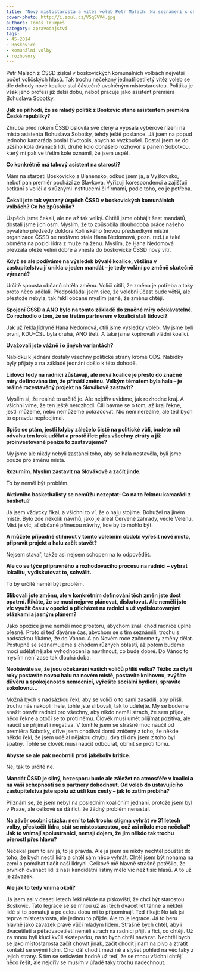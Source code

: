 ```yaml
---
title: "Nový místostarosta a vítěz voleb Petr Malach: Na seznámení s chodem úřadu si dáváme čas do Vánoc, pak začneme navrhovat změny"
cover-photo: http://i.zoul.cz/VSqSVV4.jpg
authors: Tomáš Trumpeš
category: zpravodajství
tags: 
- 45-2014
- Boskovice
- komunální volby
- rozhovory
---
```

Petr Malach z ČSSD získal v boskovických komunálních volbách největší počet voličských hlasů. Tak trochu nečekaný jednatřicetiletý vítěz voleb se dle dohody nové koalice stal částečně uvolněným místostarostou. Politika je však jeho profesí již delší dobu, neboť pracuje jako asistent premiéra Bohuslava Sobotky.

**Jak se přihodí, že se mladý politik z Boskovic stane asistentem premiéra České republiky?**

Zhruba před rokem ČSSD oslovila své členy a vypsala výběrové řízení na místo asistenta Bohuslava Sobotky, tehdy ještě poslance. Já jsem na popud jednoho kamaráda poslal životopis, abych to vyzkoušel. Dostal jsem se do užšího kola dvanácti lidí, druhé kolo obnášelo rozhovor s panem Sobotkou, který mi pak ve třetím kole oznámil, že jsem uspěl.

**Co konkrétně má takový asistent na starosti?**

Mám na starosti Boskovicko a Blanensko, odkud jsem já, a Vyškovsko, neboť pan premiér pochází ze Slavkova. Vyřizuji korespondenci a zajišťuji setkání s voliči a s různými institucemi či firmami, podle toho, co je potřeba.

**Čekali jste tak výrazný úspěch ČSSD v boskovických komunálních volbách? Co ho způsobilo?**

Úspěch jsme čekali, ale ne až tak velký. Chtěli jsme obhájit šest mandátů, dostali jsme jich osm. Myslím, že to způsobila dlouhodobá práce našeho bývalého předsedy doktora Kolínského (novou předsedkyní místní organizace ČSSD se nedávno stala Hana Nedomová, pozn. red.) a také obměna na pozici lídra z muže na ženu. Myslím, že Hana Nedomová převzala otěže velmi dobře a vnesla do boskovické ČSSD nový vítr.

**Když se ale podíváme na výsledek bývalé koalice, většina v zastupitelstvu jí unikla o jeden mandát – je tedy volání po změně skutečně výrazné?**

Určitě spousta občanů chtěla změnu. Voliči cítili, že změna je potřeba a taky proto něco udělali. Předpokládal jsem sice, že volební účast bude větší, ale přestože nebyla, tak řekli občané myslím jasně, že změnu chtějí.

**Spojení ČSSD a ANO bylo na tomto základě do značné míry očekávatelné. Co rozhodlo o tom, že se třetím partnerem v koalici stali lidovci?**

Jak už řekla lídryně Hana Nedomová, ctili jsme výsledky voleb. My jsme byli první, KDU-ČSL byla druhá, ANO třetí. A také jsme kopírovali vládní koalici.

**Uvažovali jste vážně i o jiných variantách?**

Nabídku k jednání dostaly všechny politické strany kromě ODS. Nabídky byly přijaty a na základě jednání došlo k této dohodě.

**Lidovci tedy na radnici zůstávají, ale nová koalice je přesto do značné míry definována tím, že přináší změnu. Velkým tématem byla hala – je reálné rozestavěný projekt na Slovákově zastavit?**

Myslím si, že reálné to určitě je. Ale nejdřív uvidíme, jak rozhodne kraj. A všichni víme, že ten ještě nerozhodl. Čili bavme se o tom, až kraj řekne, jestli můžeme, nebo nemůžeme pokračovat. Nic není nereálné, ale teď bych to opravdu nepředjímal.

**Spíše se ptám, jestli kdyby záleželo čistě na politické vůli, budete mít odvahu ten krok udělat a prostě říct: přes všechny ztráty a již proinvestované peníze to zastavujeme?**

My jsme ale nikdy nebyli zastánci toho, aby se hala nestavěla, byli jsme pouze pro změnu místa. 

**Rozumím. Myslím zastavit na Slovákově a začít jinde.**

To by neměl být problém.

**Aktivního basketbalisty se nemůžu nezeptat: Co na to řeknou kamarádi z basketu?**

Já jsem vždycky říkal, a všichni to ví, že o halu stojíme. Bohužel na jiném místě. Bylo zde několik návrhů, jako je areál Červené zahrady, vedle Velenu. Míst je víc, ať občané přinesou návrhy, kde by to mohlo být.

**A můžete případně stihnout v tomto volebním období vyřešit nové místo, připravit projekt a halu začít stavět?**

Nejsem stavař, takže asi nejsem schopen na to odpovědět. 

**Ale co se týče přípravného a rozhodovacího procesu na radnici – vybrat lokalitu, vydiskutovat to, schválit.**

To by určitě neměl být problém.

**Slibovali jste změnu, ale v konkrétním definování těch změn jste dost opatrní. Říkáte, že se musí nejprve plánovat, diskutovat. Ale neměli jste víc využít času v opozici a přicházet na radnici s už vydiskutovanými otázkami a jasným plánem?** 

Jako opozice jsme neměli moc prostoru, abychom znali chod radnice úplně přesně. Proto si teď dáváme čas, abychom se s tím seznámili, trochu s nadsázkou říkáme, že do Vánoc. A po Novém roce začneme ty změny dělat. Postupně se seznamujeme s chodem různých oblastí, až potom budeme moci udělat nějaké vyhodnocení a navrhnout, co bude dobré. Do Vánoc to myslím není zase tak dlouhá doba.

**Neobáváte se, že jsou očekávání vašich voličů příliš velká? Těžko za čtyři roky postavíte novou halu na novém místě, postavíte knihovnu, zvýšíte důvěru a spokojenost s nemocnicí, vyřešíte sociální bydlení, spravíte sokolovnu…** 

Možná bych s nadsázkou řekl, aby se voliči o to sami zasadili, aby přišli, trochu nás nakopli: hele, tohle jste slibovali, tak to udělejte. My se budeme snažit otevřít radnici pro všechny, aby nikdo neměl strach, že sem přijde, něco řekne a otočí se to proti němu. Člověk musí umět přijímat pozitiva, ale naučit se přijímat i negativa. V tomhle jsem se strašně moc naučil od premiéra Sobotky, dříve jsem chodíval domů zničený z toho, že někde někdo řekl, že jsem udělal nějakou chybu, dva tři dny jsem z toho byl špatný. Tohle se člověk musí naučit odbourat, obrnit se proti tomu.

**Abyste se ale pak neobrnili proti jakékoliv kritice.**

Ne, tak to určitě ne.

**Mandát ČSSD je silný, bezesporu bude ale záležet na atmosféře v koalici a na vaší schopnosti se s partnery dohodnout. Od voleb do ustavujícího zastupitelstva jste spolu už ušli kus cesty – jak to zatím probíhá?**

Přiznám se, že jsem nebyl na posledním koaličním jednání, protože jsem byl v Praze, ale celkově se dá říct, že žádný problém nenastal.

**Na závěr osobní otázka: není to tak trochu stigma vyhrát ve 31 letech volby, přeskočit lídra, stát se místostarostou, což asi nikdo moc nečekal? Jak to vnímají spolustraníci, nemají dojem, že jim někdo tak trochu přerostl přes hlavu?**

Nečekal jsem to ani já, to je pravda. Ale já jsem se nikdy nechtěl pouštět do toho, že bych nectil lídra a chtěl sám něco vyhrát. Chtěl jsem být nohama na zemi a pomáhat tlačit naši lídryni. Celkově mě hlavně strašně potěšilo, že prvních dvanáct lidí z naší kandidátní listiny mělo víc než tisíc hlasů. A to už je závazek.

**Ale jak to tedy vnímá okolí?**

Já jsem asi v deseti letech řekl někde na pískovišti, že chci být starostou Boskovic. Tato legrace se se mnou už asi těch dvacet let táhne a někteří lidé si to pomatují a po celou dobu mi to připomínají. Teď říkají: No tak jsi teprve místostarosta, ale jednou to přijde. Ale to je legrace. Já to beru hlavně jako závazek právě vůči mladým lidem. Strašně bych chtěl, aby i dvacetiletí a pětadvacetiletí neměli strach na radnici přijít a říct, co chtějí. Už za mnou byli kluci kvůli skateparku, na to bych chtěl navázat. Nechtěl bych se jako místostarosta začít chovat jinak, začít chodit jinam na pivo a ztratit kontakt se svými lidmi. Chci dál chodit mezi ně a slyšet pohled na věc taky z jejich strany. S tím se setkávám hodně už teď, že se mnou všichni chtějí něco řešit, ale nejdřív se musím v úřadě taky trochu nadechnout.
